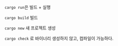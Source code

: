 
`cargo run`은 빌드 + 실행

`cargo build` 빌드

`cargo new` 새 프로젝트 생성

`cargo check` 로 바이너리 생성하지 않고, 컴파일이 가능하다.
